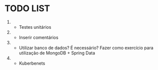 # TODO LIST

1) - Testes unitários
2) - Inserir comentários
3) - Utilizar banco de dados? É necessário? Fazer como exercício para utilização de MongoDB + Spring Data
4) - Kuberbenets
